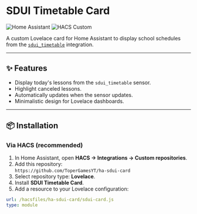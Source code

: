 # SDUI Timetable Card

![Home Assistant](https://img.shields.io/badge/Home%20Assistant-Custom%20Card-blue)
![HACS Custom](https://img.shields.io/badge/HACS-Custom-orange)

A custom Lovelace card for Home Assistant to display school schedules from the [`sdui_timetable`](https://github.com/ToperGamesYT/sdui_timetable) integration.

---

## ✨ Features

- Display today's lessons from the `sdui_timetable` sensor.
- Highlight canceled lessons.
- Automatically updates when the sensor updates.
- Minimalistic design for Lovelace dashboards.

---

## 📦 Installation

### Via HACS (recommended)

1. In Home Assistant, open **HACS → Integrations → Custom repositories**.
2. Add this repository:  
   `https://github.com/ToperGamesYT/ha-sdui-card`
3. Select repository type: **Lovelace**.
4. Install **SDUI Timetable Card**.
5. Add a resource to your Lovelace configuration:

```yaml
url: /hacsfiles/ha-sdui-card/sdui-card.js
type: module
